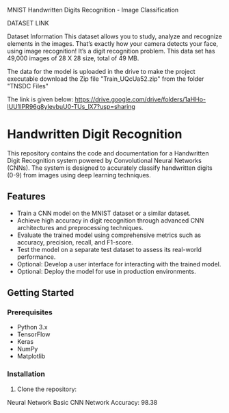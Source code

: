 MNIST Handwritten Digits Recognition - Image Classification

DATASET LINK 

Dataset Information
This dataset allows you to study, analyze and recognize elements in the images. That’s exactly how your camera detects your face, using image recognition! It’s a digit recognition problem. This data set has 49,000 images of 28 X 28 size, total of 49 MB.

The data for the model is uploaded in the drive to make the project executable download the Zip file "Train_UQcUa52.zip"
from the folder "TNSDC Files"

The link is given below:
https://drive.google.com/drive/folders/1aHHo-lUU1IPR96g8yIevbuU0-TUs_lX7?usp=sharing

# Handwritten Digit Recognition

This repository contains the code and documentation for a Handwritten Digit Recognition system powered by Convolutional Neural Networks (CNNs). The system is designed to accurately classify handwritten digits (0-9) from images using deep learning techniques.

## Features

- Train a CNN model on the MNIST dataset or a similar dataset.
- Achieve high accuracy in digit recognition through advanced CNN architectures and preprocessing techniques.
- Evaluate the trained model using comprehensive metrics such as accuracy, precision, recall, and F1-score.
- Test the model on a separate test dataset to assess its real-world performance.
- Optional: Develop a user interface for interacting with the trained model.
- Optional: Deploy the model for use in production environments.

## Getting Started

### Prerequisites

- Python 3.x
- TensorFlow
- Keras
- NumPy
- Matplotlib

### Installation

1. Clone the repository:


Neural Network
  Basic CNN Network
  Accuracy: 98.38
